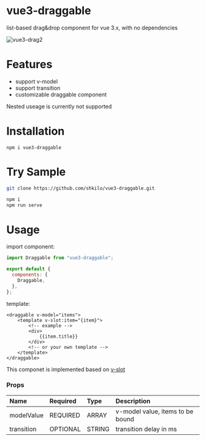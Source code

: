# vue3-draggable

list-based drag&drop component for vue 3.x, with no dependencies

![vue3-drag2](https://user-images.githubusercontent.com/59331444/104086030-774ce700-5297-11eb-9f5a-211bd4b7c01f.gif)

# Features

- support v-model
- support transition
- customizable draggable component

Nested useage is currently not supported

# Installation

```
npm i vue3-draggable
```

# Try Sample

```bash
git clone https://github.com/shkilo/vue3-draggable.git

npm i
npm run serve
```

# Usage

import component:

```javascript
import Draggable from "vue3-draggable";

export default {
  components: {
    Draggable,
  },
};
```

template:

```vue
<draggable v-model="items">
    <template v-slot:item="{item}">
        <!-- example -->
        <div>
            {{item.title}}
        </div>
        <!-- or your own template -->
    </template>
</draggable>
```

This componet is implemented based on [v-slot](https://v3.vuejs.org/guide/component-slots.html#slots)

### Props

| Name       | Required | Type   | Description                      |
| :--------- | :------- | :----- | :------------------------------- |
| modelValue | REQUIRED | ARRAY  | v-model value, items to be bound |
| transition | OPTIONAL | STRING | transition delay in ms           |
